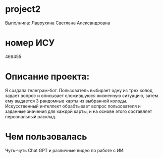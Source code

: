 # project2
Выполнила: Лаврухина Светлана Александровна
# номер ИСУ
466455
# Описание проекта:
Я создала телеграм-бот. Пользователь выбирает одну из трех колод, задает вопрос и описывает сложившуюся жизненную ситуацию, затем ему выдается 3 рандомные карты из выбранной колоды. Искусственный интеллект обрабтывает вопрос пользователя и заданные значения для каждой карты, и на основе этого составляет персональный расклад.
# Чем пользовалась 
Чуть-чуть Chat GPT и различные видео по работе с ИИ 
